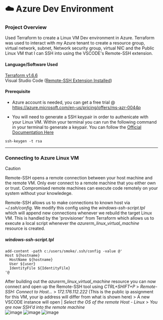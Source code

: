 <h1>☁️ Azure Dev Environment</h1>

<h3>Project Overview</h3>
<p>Used Terraform to create a Linux VM Dev environment in Azure. Terraform was used to interact with my Azure tenant to create a resource group, virtual network, subnet, Network security group, virtual NIC and the Public Linux VM that I can SSH into using the VSCODE's Remote-SSH extension.</p>

<h4>Language/Software Used</h4>
<a href=https://developer.hashicorp.com/terraform/install>Terraform v1.6.6</a></br>
Visual Studio Code (<a href=https://marketplace.visualstudio.com/items?itemName=ms-vscode-remote.remote-ssh>Remote-SSH Extension Installed</a>)

<h4>Prerequisite</h4>

+ Azure account is needed, you can get a free trial @ https://azure.microsoft.com/en-us/pricing/offers/ms-azr-0044p </br>

+ You will need to generate a SSH keypair in order to authenicate with your Linux VM. Within your terminal you can run the following command in your terminal to generate a keypair. You can follow the <a href=https://www.ssh.com/academy/ssh/keygen>Official Documentation Here</a>

```
ssh-keygen -t rsa
```

___

<h3>Connecting to Azure Linux VM</h3>

> [!CAUTION]
> Remote-SSH opens a remote connection between your host machine and the remote VM. Only ever connect to a remote machine that you either own or trust. Compromised remote machines can execute code remotely on your system without your knowledege.

<p>Remote-SSH allows us to make connections to known host via <i>~/.ssh/config</i>. We modify this config using the <i>windows-ssh-script.tpl</i> which will append new connections whenever we rebuild the target Linux VM. This is handled by the 'provisioner' from Terraform which allows us to execute a local script whenever the <i>azurerm_linux_virtual_machine</i> resource is created.</p>

<h5>windows-ssh-script.tpl</h5>

```
add-content -path c:/users/smoke/.ssh/config -value @'
Host ${hostname}
  HostName ${hostname}
  User ${user}
  IdentityFile ${IdentityFile}
'@
```
After building out the <i>azurerm_linux_virtual_machine</i> resource you can now connect and open up the Remote-SSH tool using <i>CTRL+SHIFT+P</i> > <i>Remote-SSH: Connect to Host...</i> > <i>172.176.112.222</i> (This is the public ip assignment for this VM, your ip address will differ from what is shown here) > A new VSCODE instance will open | <i>Select the OS of the remote Host - Linux </i> > <i>You are now SSH'd into the remote machine</i>
</br>
![image](https://github.com/AntonioTanco/Terraform-Dev-Environment---Azure/assets/43735570/fcf09e1b-a28e-47b9-977e-ae0db35a4cf9)
![image](https://github.com/AntonioTanco/Terraform-Dev-Environment---Azure/assets/43735570/34a45111-9fae-42f0-b259-707587e9d587)
![image](https://github.com/AntonioTanco/Terraform-Dev-Environment---Azure/assets/43735570/6ef20c73-a75c-44c9-ad8b-4b180d8d012e)




